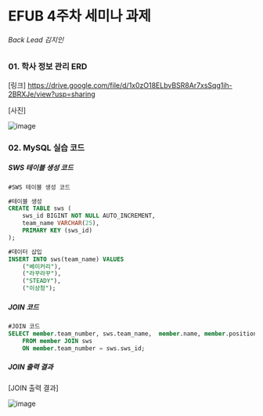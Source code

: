 # EFUB 4주차 세미나 과제

###### Back Lead 김지인



### 01. 학사 정보 관리 ERD

[링크] https://drive.google.com/file/d/1x0zO18ELbvBSR8Ar7xsSqg1ih-2BRXJe/view?usp=sharing

[사진]

![image](https://user-images.githubusercontent.com/71377968/162624952-560e8348-02fe-4688-a548-a6de7a1d7dae.png)



### 02. MySQL 실습 코드

##### SWS 테이블 생성 코드

```sql
#SWS 테이블 생성 코드

#테이블 생성
CREATE TABLE sws (
    sws_id BIGINT NOT NULL AUTO_INCREMENT,
    team_name VARCHAR(25),
    PRIMARY KEY (sws_id)
);

#데이터 삽입
INSERT INTO sws(team_name) VALUES
	("베이커리"),
    ("라꾸라꾸"),
    ("STEADY"),
    ("이상청");
```



##### JOIN 코드

```sql
#JOIN 코드
SELECT member.team_number, sws.team_name,  member.name, member.position, member.email
	FROM member JOIN sws
    ON member.team_number = sws.sws_id;
```



##### JOIN 출력 결과

[JOIN 출력 결과]

![image](https://user-images.githubusercontent.com/71377968/162626189-dec0d1ee-e567-4caf-9e68-1070cba7ec0c.png)